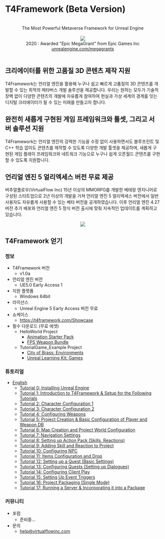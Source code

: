 ﻿# T4Framework (Beta Version)

<br />
<center>The Most Powerful Metaverse Framework for Unreal Engine</center>
<br />
<center><img src="https://t4framework.com/img/Epic_MegaGrants_Recipient_logo.png"></center>
<center>
    2020 : Awarded "Epic MegaGrant" from Epic Games Inc<br />
    <a href="https://www.unrealengine.com/en-US/megagrants" target="_blank">unrealengine.com/megagrants</a>
</center>
<br />

## 크리에이터를 위한 고품질 3D 콘텐츠 제작 지원

T4Framework는 언리얼 엔진을 활용해 누구나 쉽고 빠르게 고품질의 3D 콘텐츠를 개발할 수 있는 최적의 메타버스 개발 솔루션을 제공합니다.
우리는 원하는 모두가 기술적 장벽 없이 다양한 콘텐츠의 개발에 자유롭게 참여하여 현실과 가상 세계의 경계를 잇는 디지털 크리에이터가 될 수 있는 미래를 만들고자 합니다.

## 완전히 새롭게 구현된 게임 프레임워크와 툴셋, 그리고 서버 솔루션 지원

T4Framework는 언리얼 엔진의 강력한 기능을 수정 없이 사용하면서도 블루프린트 및 C++ 학습 없이도 콘텐츠를 제작할 수 있도록 다양한 개발 툴셋을 제공하며,
새롭게 구현된 게임 플레이 프레임워크와 네트워크 기능으로 누구나 쉽게 오픈월드 콘텐츠를 구현할 수 있도록 지원합니다.

## 언리얼 엔진 5 얼리엑세스 버전 무료 제공

버추얼플로우(VirtualFlow Inc) 15년 이상의 MMORPG를 개발한 베테랑 엔지니어로 구성된 스타트업으로 
2년 이상의 개발을 거쳐 언리얼 엔진 5 얼리엑세스 버전에서 일반 사용자도 자유롭게 사용할 수 있는 베타 버전을 공개하였습니다.
이후 언리얼 엔진 4.27 버전 추가 배포와 언리얼 엔진 5 정식 버전 출시에 맞춰 지속적인 업데이트를 계획하고 있습니다.

<center><a href="https://t4framework.com/img/T4Framework_Screenshot.png" target="_blank"><img src="https://t4framework.com/img/T4Framework_Screenshot_Small.png"></a></center>

## T4Framework 얻기

### 정보
- T4Framework 버전
  - v1.0a
- 언리얼 엔진 버전
  - UE5.0 Early Access 1
- 지원 플랫폼
  - Windows 64bit
- 라이선스
  - Unreal Engine 5 Early Access 버전 무료
- 쇼케이스
  - <a href="https://t4framework.com/Showcase/" target="_blank">https://t4framework.com/Showcase</a>
- 필수 다운로드 (무료 에셋)
  - HelloWorld Project
    - <a href="https://www.unrealengine.com/marketplace/en-US/product/animation-starter-pack" target="_blank">Animation Starter Pack</a>
    - <a href="https://www.unrealengine.com/marketplace/en-US/product/fps-weapon-bundle" target="_blank">FPS Weapon Bundle</a>
  - TutorialGame_Example Project
    - <a href="https://www.unrealengine.com/marketplace/en-US/product/c93f1fa73dad4adf9a3d09883d8c8dec" target="_blank">City of Brass: Environments</a>
    - <a href="https://www.unrealengine.com/marketplace/en-US/product/unreal-learning-kit-games" target="_blank">Unreal Learning Kit: Games</a>

### 튜토리얼
- <a href="https://wiggly-burst-46b.notion.site/611a09102739459a8146e70c03857b03?v=a38c75b84dd641008221b040bd6d5b8d" target="_blank">English</a>
  - <a href="https://wiggly-burst-46b.notion.site/Tutorial-0-Installing-Unreal-Engine-7ef95f459fbe406988ead87703381baa" target="_blank">Tutorial 0: Installing Unreal Engine</a>
  - <a href="https://wiggly-burst-46b.notion.site/Tutorial-1-Introduction-to-T4Framework-Setup-for-the-Following-Tutorials-77f7bfcbc68e4fe19c13ee416ee7972d" target="_blank">Tutorial 1: Introduction to T4Framework & Setup for the Following Tutorials</a>
  - <a href="https://wiggly-burst-46b.notion.site/Tutorial-2-Character-Configuration-1-000936d0c6884416a53e605ec08eb468" target="_blank">Tutorial 2: Character Configuration 1</a>
  - <a href="https://wiggly-burst-46b.notion.site/Tutorial-3-Character-Configuration-2-2fa384b94b9c49a890c73f1ade686164" target="_blank">Tutorial 3: Character Configuration 2</a>
  - <a href="https://wiggly-burst-46b.notion.site/Tutorial-4-Configuring-Weapons-cbf4710673a6435fbd0db6839768218c" target="_blank">Tutorial 4: Configuring Weapons</a>
  - <a href="https://wiggly-burst-46b.notion.site/Tutorial-5-Project-Creation-Basic-Configuration-of-Player-and-Weapon-DB-df6d4eb8954740c981c086974241f681" target="_blank">Tutorial 5: Project Creation & Basic Configuration of Player and Weapon DB</a>
  - <a href="https://wiggly-burst-46b.notion.site/Tutorial-6-Map-Creation-and-Project-World-Configuration-13110474096c4e138019bb0f5dae87b5" target="_blank">Tutorial 6: Map Creation and Project World Configuration</a>
  - <a href="https://wiggly-burst-46b.notion.site/Tutorial-7-Navigation-Settings-59bc7d53abde4f1fa55d306583523719" target="_blank">Tutorial 7: Navigation Settings</a>
  - <a href="https://wiggly-burst-46b.notion.site/Tutorial-8-Setting-up-Action-Pack-Skills-Reactions-b29fa1561de54985bc5ad3f085887a40" target="_blank">Tutorial 8: Setting up Action Pack (Skills, Reactions)</a>
  - <a href="https://wiggly-burst-46b.notion.site/Tutorial-9-Adding-Skill-and-Reaction-to-Project-cd52565b7cda471ca395ab5b0a69510c" target="_blank">Tutorial 9: Adding Skill and Reaction to Project</a>
  - <a href="https://wiggly-burst-46b.notion.site/Tutorial-10-Configuring-NPC-6b45f83707c34407942a2be5eb9f4ec7" target="_blank">Tutorial 10: Configuring NPC</a>
  - <a href="https://wiggly-burst-46b.notion.site/Tutorial-11-Items-Configuration-and-Drop-179ae336869f45858b36992186c44730" target="_blank">Tutorial 11: Items Configuration and Drop</a>
  - <a href="https://wiggly-burst-46b.notion.site/Tutorial-12-Setting-up-a-Quest-Basic-Settings-d0b3ed2f4250401dab9602d3f334aa44" target="_blank">Tutorial 12: Setting up a Quest (Basic Settings)</a>
  - <a href="https://wiggly-burst-46b.notion.site/Tutorial-13-Configuring-Quests-Setting-up-Dialogues-60524d863faa4ec3adc739c87c705668" target="_blank">Tutorial 13: Configuring Quests (Setting up Dialogues)</a>
  - <a href="https://wiggly-burst-46b.notion.site/Tutorial-14-Configuring-Client-Play-4c5c1e13c58e4a7ca0d38d70c490695b" target="_blank">Tutorial 14: Configuring Client Play</a>
  - <a href="https://wiggly-burst-46b.notion.site/Tutorial-15-Setting-Up-Event-Triggers-cad258f289e546668339dc8d55bafd48" target="_blank">Tutorial 15: Setting Up Event Triggers</a>
  - <a href="https://wiggly-burst-46b.notion.site/Tutorial-16-Project-Packaging-Single-Mode-cdbfaecc0b514ae8bc36a2db22ee5b84" target="_blank">Tutorial 16: Project Packaging (Single Mode)</a>
  - <a href="https://wiggly-burst-46b.notion.site/Tutorial-17-Running-a-Server-Incorporating-it-into-a-Package-e7d09be3f2904fa890c149b7285b8382" target="_blank">Tutorial 17: Running a Server & Incorporating it into a Package</a>

### 커뮤니티
- 포럼
  - 준비중...
- 문의
  - help@virtualflowinc.com
